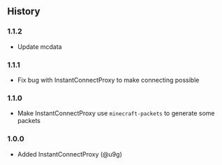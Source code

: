 ## History

### 1.1.2

- Update mcdata

### 1.1.1

- Fix bug with InstantConnectProxy to make connecting possible

### 1.1.0

- Make InstantConnectProxy use `minecraft-packets` to generate some packets

### 1.0.0

- Added InstantConnectProxy (@u9g)
